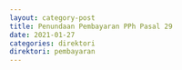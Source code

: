 ```yaml
---
layout: category-post
title: Penundaan Pembayaran PPh Pasal 29
date: 2021-01-27
categories: direktori
direktori: pembayaran
---
```

